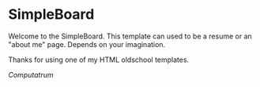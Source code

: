 # SimpleBoard
Welcome to the SimpleBoard. This template can used to be a resume or an "about me" page. Depends on your imagination.

Thanks for using one of my HTML oldschool templates.

_Computatrum_